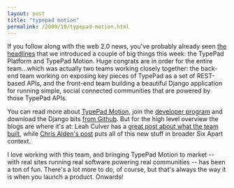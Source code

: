 ```yaml
---
layout: post
title: "typepad motion"
permalink: /2009/10/typepad-motion.html
---
```


If you follow along with the web 2.0 news, you've probably already seen [the headlines](http://mashable.com/2009/10/01/typepad-motion/) that we introduced a couple of big things this week: the TypePad Platform and TypePad Motion. Huge congrats are in order for the entire team...which was actually two teams working closely together: the back-end team working on exposing key pieces of TypePad as a set of REST-based APIs, and the front-end team building a beautiful Django application for running simple, social connected communities that are powered by those TypePad APIs.

You can read more about [TypePad Motion](http://www.typepad.com/go/motion/), join the [developer program](http://developer.typepad.com/) and download the Django bits [from Github](http://github.com/blog/510-typepad-developer-platform). But for the high level overview the blogs are where it's at: Leah Culver has a [great post about what the team built](http://blog.leahculver.com/2009/10/typepad-motion.html), while [Chris Alden's post](http://www.sixapart.com/blog/2009/10/typepad-platform-and-typepad-motion.html) puts all of this new stuff in broader Six Apart context.

I love working with this team, and bringing TypePad Motion to market -- with real sites running real software powering real communities -- has been a ton of fun. There's a lot more to do, of course, but that's always the way it is when you launch a product. Onwards!